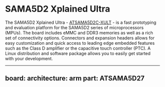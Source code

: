 
# SAMA5D2 Xplained Ultra

The SAMA5D2 Xplained Ultra - [ATSAMA5D2C-XULT](https://www.microchip.com/Developmenttools/ProductDetails/ATSAMA5D2C-XULT) - is a fast prototyping and evaluation platform for the SAMA5D2 series of microprocessors (MPUs). The board includes eMMC and DDR3 memories as well as a rich set of connectivity options. Connectors and expansion headers allows for easy customization and quick access to leading edge embedded features such as the Class D amplifier or the capacitive touch controller (PTC). A Linux distribution and software package allows you to easily get started with your development.

---
board:
  architecture: arm
  part: ATSAMA5D27
---
